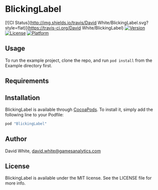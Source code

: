 # BlickingLabel

[![CI Status](http://img.shields.io/travis/David White/BlickingLabel.svg?style=flat)](https://travis-ci.org/David White/BlickingLabel)
[![Version](https://img.shields.io/cocoapods/v/BlickingLabel.svg?style=flat)](http://cocoapods.org/pods/BlickingLabel)
[![License](https://img.shields.io/cocoapods/l/BlickingLabel.svg?style=flat)](http://cocoapods.org/pods/BlickingLabel)
[![Platform](https://img.shields.io/cocoapods/p/BlickingLabel.svg?style=flat)](http://cocoapods.org/pods/BlickingLabel)

## Usage

To run the example project, clone the repo, and run `pod install` from the Example directory first.

## Requirements

## Installation

BlickingLabel is available through [CocoaPods](http://cocoapods.org). To install
it, simply add the following line to your Podfile:

```ruby
pod "BlickingLabel"
```

## Author

David White, david.white@gamesanalytics.com

## License

BlickingLabel is available under the MIT license. See the LICENSE file for more info.
